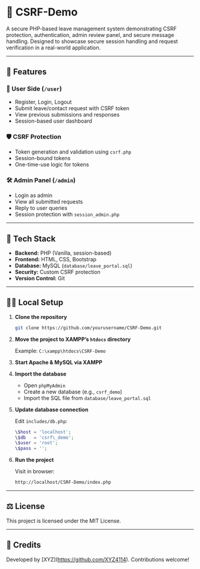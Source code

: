 # 🔐 CSRF-Demo

A secure PHP-based leave management system demonstrating CSRF protection, authentication, admin review panel, and secure message handling. Designed to showcase secure session handling and request verification in a real-world application.

---

## 🚀 Features

### 👤 User Side (`/user`)

* Register, Login, Logout
* Submit leave/contact request with CSRF token
* View previous submissions and responses
* Session-based user dashboard

### 🛡️ CSRF Protection

* Token generation and validation using `csrf.php`
* Session-bound tokens
* One-time-use logic for tokens

### 🛠️ Admin Panel (`/admin`)

* Login as admin
* View all submitted requests
* Reply to user queries
* Session protection with `session_admin.php`

---

## 🧰 Tech Stack

* **Backend:** PHP (Vanilla, session-based)
* **Frontend:** HTML, CSS, Bootstrap
* **Database:** MySQL (`database/leave_portal.sql`)
* **Security:** Custom CSRF protection
* **Version Control:** Git

---

## 🧑‍💻 Local Setup

1. **Clone the repository**

   ```bash
   git clone https://github.com/yourusername/CSRF-Demo.git
   ```

2. **Move the project to XAMPP’s `htdocs` directory**

   Example:
   `C:\xampp\htdocs\CSRF-Demo`

3. **Start Apache & MySQL via XAMPP**

4. **Import the database**

   * Open `phpMyAdmin`
   * Create a new database (e.g., `csrf_demo`)
   * Import the SQL file from `database/leave_portal.sql`

5. **Update database connection**

   Edit `includes/db.php`:

   ```php
   \$host = 'localhost';
   \$db   = 'csrf\_demo';
   \$user = 'root';
   \$pass = '';
   ```

6. **Run the project**

   Visit in browser:

   ```bash
   http://localhost/CSRF-Demo/index.php
   ```

---

## ⚖️ License

This project is licensed under the MIT License.

---

## 🙌 Credits

Developed by \[XYZ](https://github.com/XYZ4114). Contributions welcome!

